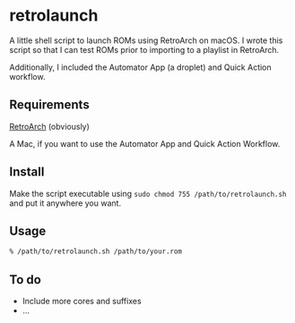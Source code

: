 # retrolaunch

A little shell script to launch ROMs using RetroArch on macOS. I wrote this script so that I can test ROMs prior to importing to a playlist in RetroArch.

Additionally, I included the Automator App (a droplet) and Quick Action workflow.

## Requirements

[RetroArch](https://www.retroarch.com/) (obviously)

A Mac, if you want to use the Automator App and Quick Action Workflow.

## Install

Make the script executable using `sudo chmod 755 /path/to/retrolaunch.sh` and put it anywhere you want.

## Usage

```bash
% /path/to/retrolaunch.sh /path/to/your.rom
```

## To do

- Include more cores and suffixes
- …